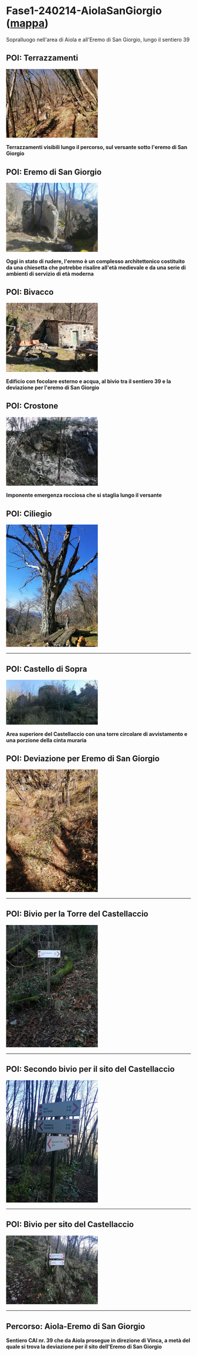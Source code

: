 # Fase1-240214-AiolaSanGiorgio ([mappa](https://umap.openstreetmap.fr/it/map/fase1-240214-aiolasangiorgio_1066578))
Sopralluogo nell'area di Aiola e all'Eremo di San Giorgio, lungo il sentiero 39
## POI: Terrazzamenti
[<img src='/vignettes/SRjg9ftb.jpg' width='250'/>](/vignettes/SRjg9ftb.jpg) 

**Terrazzamenti visibili lungo il percorso, sul versante sotto l'eremo di San Giorgio**
## POI: Eremo di San Giorgio
[<img src='/vignettes/L51M8Jh3.jpg' width='250'/>](/vignettes/L51M8Jh3.jpg) 

**Oggi in stato di rudere, l'eremo è un complesso architettonico costituito da una chiesetta che potrebbe risalire all'età medievale e da una serie di ambienti di servizio di età moderna**
## POI: Bivacco
[<img src='/vignettes/yd5HKm6N.jpg' width='250'/>](/vignettes/yd5HKm6N.jpg) 

**Edificio con focolare esterno e acqua, al bivio tra il sentiero 39 e la deviazione per l'eremo di San Giorgio**
## POI: Crostone
[<img src='/vignettes/gcBSW1nz.jpg' width='250'/>](/vignettes/gcBSW1nz.jpg) 

**Imponente emergenza rocciosa che si staglia lungo il versante**
## POI: Ciliegio
[<img src='/vignettes/FFMYgcbm.jpg' width='250'/>](/vignettes/FFMYgcbm.jpg) 

****
## POI: Castello di Sopra
[<img src='/vignettes/gcLTTw5N.jpg' width='250'/>](/vignettes/gcLTTw5N.jpg) 

**Area superiore del Castellaccio con una torre circolare di avvistamento e una porzione della cinta muraria**
## POI: Deviazione per Eremo di San Giorgio
[<img src='/vignettes/g0qtbJ6Q.jpg' width='250'/>](/vignettes/g0qtbJ6Q.jpg) 

****
## POI: Bivio per la Torre del Castellaccio
[<img src='/vignettes/C1cvdQ74.jpg' width='250'/>](/vignettes/C1cvdQ74.jpg) 

****
## POI: Secondo bivio per il sito del Castellaccio
[<img src='/vignettes/rsbQNRv0.jpg' width='250'/>](/vignettes/rsbQNRv0.jpg) 

****
## POI: Bivio per sito del Castellaccio
[<img src='/vignettes/7YFKC73j.jpg' width='250'/>](/vignettes/7YFKC73j.jpg) 

****
## Percorso: Aiola-Eremo di San Giorgio
**Sentiero CAI nr. 39 che da Aiola prosegue in direzione di Vinca, a metà del quale si trova la deviazione per il sito dell'Eremo di San Giorgio**
